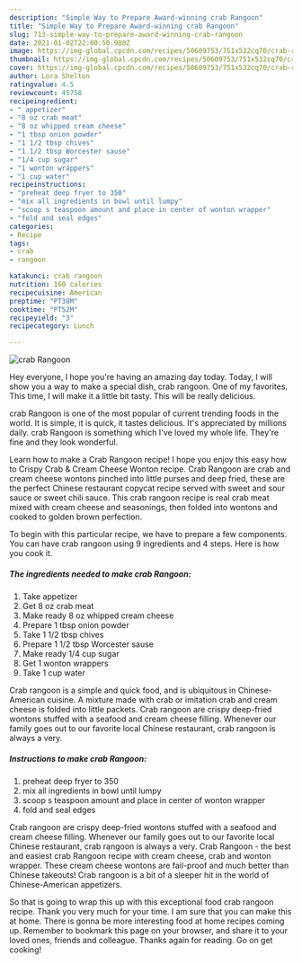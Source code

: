 ```yaml
---
description: "Simple Way to Prepare Award-winning crab Rangoon"
title: "Simple Way to Prepare Award-winning crab Rangoon"
slug: 713-simple-way-to-prepare-award-winning-crab-rangoon
date: 2021-01-02T22:00:50.980Z
image: https://img-global.cpcdn.com/recipes/50609753/751x532cq70/crab-rangoon-recipe-main-photo.jpg
thumbnail: https://img-global.cpcdn.com/recipes/50609753/751x532cq70/crab-rangoon-recipe-main-photo.jpg
cover: https://img-global.cpcdn.com/recipes/50609753/751x532cq70/crab-rangoon-recipe-main-photo.jpg
author: Lora Shelton
ratingvalue: 4.5
reviewcount: 45758
recipeingredient:
- " appetizer"
- "8 oz crab meat"
- "8 oz whipped cream cheese"
- "1 tbsp onion powder"
- "1 1/2 tbsp chives"
- "1 1/2 tbsp Worcester sause"
- "1/4 cup sugar"
- "1 wonton wrappers"
- "1 cup water"
recipeinstructions:
- "preheat deep fryer to 350"
- "mix all ingredients in bowl until lumpy"
- "scoop s teaspoon amount and place in center of wonton wrapper"
- "fold and seal edges"
categories:
- Recipe
tags:
- crab
- rangoon

katakunci: crab rangoon 
nutrition: 160 calories
recipecuisine: American
preptime: "PT38M"
cooktime: "PT52M"
recipeyield: "3"
recipecategory: Lunch

---
```



![crab Rangoon](https://img-global.cpcdn.com/recipes/50609753/751x532cq70/crab-rangoon-recipe-main-photo.jpg)

Hey everyone, I hope you're having an amazing day today. Today, I will show you a way to make a special dish, crab rangoon. One of my favorites. This time, I will make it a little bit tasty. This will be really delicious.

crab Rangoon is one of the most popular of current trending foods in the world. It is simple, it is quick, it tastes delicious. It's appreciated by millions daily. crab Rangoon is something which I've loved my whole life. They're fine and they look wonderful.

Learn how to make a Crab Rangoon recipe! I hope you enjoy this easy how to Crispy Crab &amp; Cream Cheese Wonton recipe. Crab Rangoon are crab and cream cheese wontons pinched into little purses and deep fried, these are the perfect Chinese restaurant copycat recipe served with sweet and sour sauce or sweet chili sauce. This crab rangoon recipe is real crab meat mixed with cream cheese and seasonings, then folded into wontons and cooked to golden brown perfection.


To begin with this particular recipe, we have to prepare a few components. You can have crab rangoon using 9 ingredients and 4 steps. Here is how you cook it.

<!--inarticleads1-->

##### The ingredients needed to make crab Rangoon:

1. Take  appetizer
1. Get 8 oz crab meat
1. Make ready 8 oz whipped cream cheese
1. Prepare 1 tbsp onion powder
1. Take 1 1/2 tbsp chives
1. Prepare 1 1/2 tbsp Worcester sause
1. Make ready 1/4 cup sugar
1. Get 1 wonton wrappers
1. Take 1 cup water


Crab rangoon is a simple and quick food, and is ubiquitous in Chinese-American cuisine. A mixture made with crab or imitation crab and cream cheese is folded into little packets. Crab rangoon are crispy deep-fried wontons stuffed with a seafood and cream cheese filling. Whenever our family goes out to our favorite local Chinese restaurant, crab rangoon is always a very. 

<!--inarticleads2-->

##### Instructions to make crab Rangoon:

1. preheat deep fryer to 350
1. mix all ingredients in bowl until lumpy
1. scoop s teaspoon amount and place in center of wonton wrapper
1. fold and seal edges


Crab rangoon are crispy deep-fried wontons stuffed with a seafood and cream cheese filling. Whenever our family goes out to our favorite local Chinese restaurant, crab rangoon is always a very. Crab Rangoon - the best and easiest crab Rangoon recipe with cream cheese, crab and wonton wrapper. These cream cheese wontons are fail-proof and much better than Chinese takeouts! Crab rangoon is a bit of a sleeper hit in the world of Chinese-American appetizers. 

So that is going to wrap this up with this exceptional food crab rangoon recipe. Thank you very much for your time. I am sure that you can make this at home. There is gonna be more interesting food at home recipes coming up. Remember to bookmark this page on your browser, and share it to your loved ones, friends and colleague. Thanks again for reading. Go on get cooking!
